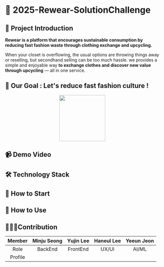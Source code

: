 # 👕 2025-Rewear-SolutionChallenge

## 📢 Project Introduction
**Rewear is a platform that encourages sustainable consumption by reducing fast fashion waste through clothing exchange and upcycling.**

When your closet is overflowing, the usual options are throwing things away or reselling, but secondhand selling can be too much hassle. we provides a simple and enjoyable way **to exchange clothes and discover new value through upcycling** — all in one service.

## 📌 Our Goal : Let's reduce fast fashion culture !
<p align = "center">
<img src= "https://github.com/user-attachments/assets/34ed7575-bd87-4ca4-a73a-752f49d53087" width="150" height="150"/>
</p>


## 📹 Demo Video

## 🛠 Technology Stack

## 📱 How to Start

## 👗 How to Use

## 👩🏻‍💻Contribution

|Member| Minju Seong | Yujin Lee | Haneul Lee | Yeeun Jeon |
|:--:|:--:|:--:|:--:|:--:|
|Role| BackEnd | FrontEnd | UX/UI | AI/ML |
|Profile|      |         |           |                       |

